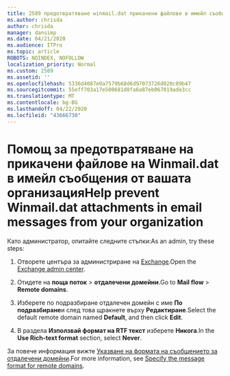 ```yaml
---
title: 2589 предотвратяване winmail.dat прикачени файлове в имейл съобщения от вашата организация
ms.author: chrisda
author: chrisda
manager: dansimp
ms.date: 04/21/2020
ms.audience: ITPro
ms.topic: article
ROBOTS: NOINDEX, NOFOLLOW
localization_priority: Normal
ms.custom: 2589
ms.assetid: ''
ms.openlocfilehash: 5336d4087e0a7579b68d6d97073726d020c89b47
ms.sourcegitcommit: 55eff703a17e500681d8fa6a87eb067019ade3cc
ms.translationtype: MT
ms.contentlocale: bg-BG
ms.lasthandoff: 04/22/2020
ms.locfileid: "43666730"
---
```

# <a name="help-prevent-winmaildat-attachments-in-email-messages-from-your-organization"></a><span data-ttu-id="135aa-102">Помощ за предотвратяване на прикачени файлове на Winmail.dat в имейл съобщения от вашата организация</span><span class="sxs-lookup"><span data-stu-id="135aa-102">Help prevent Winmail.dat attachments in email messages from your organization</span></span>

<span data-ttu-id="135aa-103">Като администратор, опитайте следните стъпки:</span><span class="sxs-lookup"><span data-stu-id="135aa-103">As an admin, try these steps:</span></span>

1. <span data-ttu-id="135aa-104">Отворете центъра за администриране на [Exchange](https://outlook.office365.com/ecp/).</span><span class="sxs-lookup"><span data-stu-id="135aa-104">Open the [Exchange admin center](https://outlook.office365.com/ecp/).</span></span>

2. <span data-ttu-id="135aa-105">Отидете на **поща поток** > **отдалечени домейни**.</span><span class="sxs-lookup"><span data-stu-id="135aa-105">Go to **Mail flow** > **Remote domains**.</span></span>

3. <span data-ttu-id="135aa-106">Изберете по подразбиране отдалечен домейн с име **По подразбиране**и след това щракнете върху **Редактиране**.</span><span class="sxs-lookup"><span data-stu-id="135aa-106">Select the default remote domain named **Default**, and then click **Edit**.</span></span>

4. <span data-ttu-id="135aa-107">В раздела **Използвай формат на RTF текст** изберете **Никога**.</span><span class="sxs-lookup"><span data-stu-id="135aa-107">In the **Use Rich-text format** section, select **Never**.</span></span>

<span data-ttu-id="135aa-108">За повече информация вижте [Указване на формата на съобщението за отдалечени домейни](https://docs.microsoft.com/Exchange/mail-flow-best-practices/remote-domains/remote-domains#specifying-message-format).</span><span class="sxs-lookup"><span data-stu-id="135aa-108">For more information, see [Specify the message format for remote domains](https://docs.microsoft.com/Exchange/mail-flow-best-practices/remote-domains/remote-domains#specifying-message-format).</span></span>
